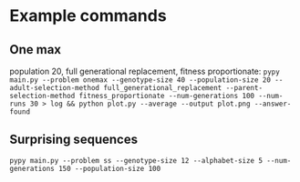# Example commands

## One max

population 20, full generational replacement, fitness proportionate:
`pypy main.py --problem onemax --genotype-size 40 --population-size 20 --adult-selection-method full_generational_replacement --parent-selection-method fitness_proportionate --num-generations 100 --num-runs 30 > log && python plot.py --average --output plot.png --answer-found`

## Surprising sequences
`pypy main.py --problem ss --genotype-size 12 --alphabet-size 5 --num-generations 150 --population-size 100`
